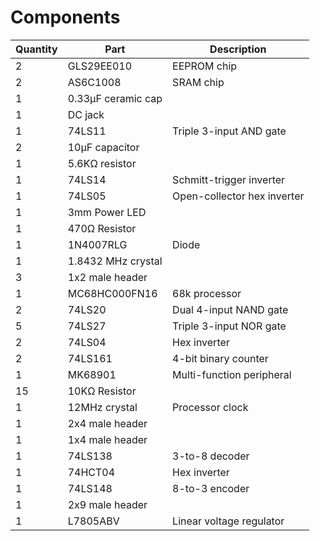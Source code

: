 # Components
| Quantity | Part | Description |
| --- | --- | --- |
| 2 | GLS29EE010 | EEPROM chip |
| 2 | AS6C1008 | SRAM chip |
| 1 | 0.33μF ceramic cap |  |
| 1 | DC jack |  |
| 1 | 74LS11 | Triple 3-input AND gate |
| 2 | 10μF capacitor |  |
| 1 | 5.6KΩ resistor |  |
| 1 | 74LS14 | Schmitt-trigger inverter |
| 1 | 74LS05 | Open-collector hex inverter |
| 1 | 3mm Power LED |  |
| 1 | 470Ω Resistor |  |
| 1 | 1N4007RLG | Diode |
| 1 | 1.8432 MHz crystal |  |
| 3 | 1x2 male header |  |
| 1 | MC68HC000FN16 | 68k processor |
| 2 | 74LS20 | Dual 4-input NAND gate |
| 5 | 74LS27 | Triple 3-input NOR gate |
| 2 | 74LS04 | Hex inverter |
| 2 | 74LS161 | 4-bit binary counter |
| 1 | MK68901 | Multi-function peripheral |
| 15 | 10KΩ Resistor |  |
| 1 | 12MHz crystal | Processor clock |
| 1 | 2x4 male header |  |
| 1 | 1x4 male header |  |
| 1 | 74LS138 | 3-to-8 decoder |
| 1 | 74HCT04 | Hex inverter |
| 1 | 74LS148 | 8-to-3 encoder |
| 1 | 2x9 male header |  |
| 1 | L7805ABV | Linear voltage regulator |
